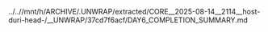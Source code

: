 ../..//mnt/h/ARCHIVE/.UNWRAP/extracted/CORE__2025-08-14__2114__host-duri-head-/__UNWRAP/37cd7f6acf/DAY6_COMPLETION_SUMMARY.md